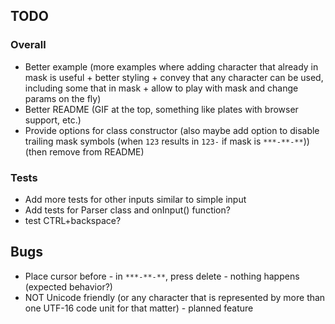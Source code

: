 ## TODO
### Overall
* Better example (more examples where adding character that already in mask is useful + better styling + convey that any character can be used, including some that in mask + allow to play with mask and change params on the fly)
* Better README (GIF at the top, something like plates with browser support, etc.)
* Provide options for class constructor (also maybe add option to disable trailing mask symbols (when `123` results in `123-` if mask is `***-**-**`)) (then remove from README)
### Tests
* Add more tests for other inputs similar to simple input
* Add tests for Parser class and onInput() function?
* test CTRL+backspace?

## Bugs
* Place cursor before - in `***-**-**`, press delete - nothing happens (expected behavior?)
* NOT Unicode friendly (or any character that is represented by more than one UTF-16 code unit for that matter) - planned feature